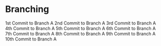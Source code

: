 # Branching
1st Commit to Branch A
2nd Commit to Branch A
3rd Commit to Branch A
4th Commit to Branch A
5th Commit to Branch A
6th Commit to Branch A
7th Commit to Branch A
8th Commit to Branch A
9th Commit to Branch A
10th Commit to Branch A
